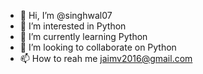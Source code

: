 - 👋 Hi, I’m @singhwal07
- 👀 I’m interested in Python
- 🌱 I’m currently learning Python
- 💞️ I’m looking to collaborate on Python
- 📫 How to reah me jaimv2016@gmail.com

<!---
singhwal07/singhwal07 is a ✨ special ✨ repository because its `README.md` (this file) appears on your GitHub profile.
You can click the Preview link to take a look at your changes.
--->
